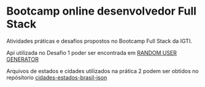 # Bootcamp online desenvolvedor Full Stack

Atividades práticas e desafios propostos no Bootcamp Full Stack da IGTI.

Api utilizada no Desafio 1 poder ser encontrada em [RANDOM USER GENERATOR](https://randomuser.me/)

Arquivos de estados e cidades utilizados na prática 2 podem ser obtidos no repósitorio [cidades-estados-brasil-json](https://github.com/felipefdl/cidades-estados-brasil-json)
